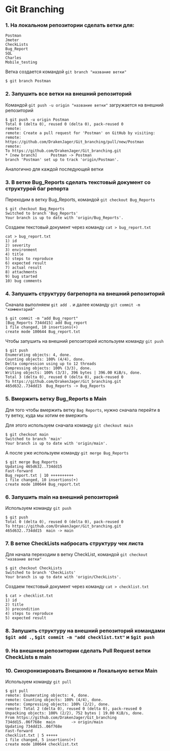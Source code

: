 # Git Branching

###  1. На локальном репозитории сделать ветки для:

    Postman
    Jmeter
    CheckLists
    Bug_Report
    SQL
    Charles
    Mobile_testing
    
Ветка создается командой ``git branch "название ветки"``

    $ git branch Postman
   
###  2. Запушить все ветки на внешний репозиторий

Командой ``git push -u origin "название ветки"`` загружается на внешний репозиторий

    $ git push -u origin Postman
    Total 0 (delta 0), reused 0 (delta 0), pack-reused 0
    remote:
    remote: Create a pull request for 'Postman' on GitHub by visiting:
    remote:      https://github.com/DrakenJager/Git_branching/pull/new/Postman
    remote:
    To https://github.com/DrakenJager/Git_branching.git
    * [new branch]      Postman -> Postman
    branch 'Postman' set up to track 'origin/Postman'.

Аналогично для каждой последующей ветки

###  3. В ветке Bug_Reports сделать текстовый документ со структурой баг репорта

Переходим в ветку Bug_Reports, командой ``git checkout Bug_Reports``

    $ git checkout Bag_Reports
    Switched to branch 'Bug_Reports'
    Your branch is up to date with 'origin/Bug_Reports'.

Создаем текстовый документ через команду ``cat > bug_report.txt``

    cat > bug_report.txt
    1) id
    2) severity
    3) environment
    4) title
    5) steps to reproduce
    6) expected result
    7) actual result
    8) attachments
    9) bug started
    10) bug comments


### 4. Запушить структуру багрепорта на внешний репозиторий

Сначала выполняем ``git add .`` и далее команду ``git commit -m "комментарий"``

    $ git commit -m "add Bug_report"
    [Bug_Reports 734dd15] add Bug_report
    1 file changed, 10 insertions(+)
    create mode 100644 Bug_report.txt

Чтобы запушить на внешний репозиторий используем команду ``git push``

    $ git push
    Enumerating objects: 4, done.
    Counting objects: 100% (4/4), done.
    Delta compression using up to 12 threads
    Compressing objects: 100% (3/3), done.
    Writing objects: 100% (3/3), 396 bytes | 396.00 KiB/s, done.
    Total 3 (delta 0), reused 0 (delta 0), pack-reused 0
    To https://github.com/DrakenJager/Git_branching.git
    465d632..734dd15  Bug_Reports -> Bug_Reports

### 5. Вмержить ветку Bug_Reports в Main

Для того чтобы вмержить ветку ``Bag Reports``, нужно сначала перейти в ту ветку, куда мы хотим ее вмержить

Для этого используем сначала команду ``git checkout main``

    $ git checkout main
    Switched to branch 'main'
    Your branch is up to date with 'origin/main'.
    
А после уже используем команду ``git merge Bug_Reports``

    $ git merge Bug_Reports
    Updating 465d632..734dd15
    Fast-forward
    Bug_report.txt | 10 ++++++++++
    1 file changed, 10 insertions(+)
    create mode 100644 Bug_report.txt

### 6. Запушить main на внешний репозиторий

Используем команду ``git push``

    $ git push
    Total 0 (delta 0), reused 0 (delta 0), pack-reused 0
    To https://github.com/DrakenJager/Git_branching.git
    465d632..734dd15  main -> main

### 7. В ветке CheckLists набросать структуру чек листа

Для начала переходим в ветку CheckList, командой ``git checkout "название ветки"``

    $ git checkout CheckLists
    Switched to branch 'CheckLists'
    Your branch is up to date with 'origin/CheckLists'.

Создаем текстовый документ через команду ``cat > checklist.txt``

    $ cat > checklist.txt
    1) id
    2) title
    3) precondition
    4) steps to reproduce
    5) expected result


    
### 8. Запушить структуру на внешний репозиторий командами ``$git add .``, ``$git commit -m "add checklist.txt"`` и ``$git push``
    
### 9. На внешнем репозитории сделать Pull Request ветки CheckLists в main

### 10. Синхронизировать Внешнюю и Локальную ветки Main

Используем команду ``git pull``

    $ git pull
    remote: Enumerating objects: 4, done.
    remote: Counting objects: 100% (4/4), done.
    remote: Compressing objects: 100% (2/2), done.
    remote: Total 2 (delta 0), reused 0 (delta 0), pack-reused 0
    Unpacking objects: 100% (2/2), 752 bytes | 19.00 KiB/s, done.
    From https://github.com/DrakenJager/Git_branching
    734dd15..06f768e  main       -> origin/main
    Updating 734dd15..06f768e
    Fast-forward
    checklist.txt | 5 +++++
    1 file changed, 5 insertions(+)
    create mode 100644 checklist.txt

 
   
